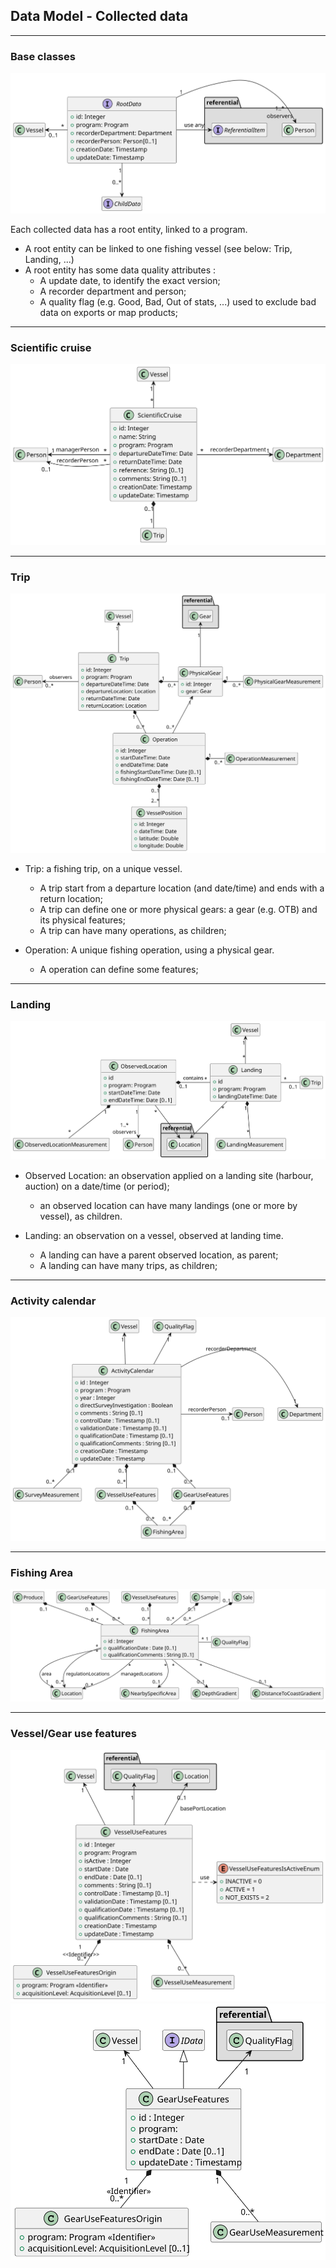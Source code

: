 ## Data Model - Collected data
---
### Base classes

![data](model/data/common.svg)

Each collected data has a root entity, linked to a program.

- A root entity can be linked to one fishing vessel (see below: Trip, Landing, ...)
- A root entity has some data quality attributes : 
  * A update date, to identify the exact version;
  * A recorder department and person;
  * A quality flag (e.g. Good, Bad, Out of stats, ...) used to exclude bad data on exports or map products; 

---
### Scientific cruise

![scientific-cruise](model/data/scientific-cruise.svg)

---
### Trip

![trip](model/data/trip.svg)

- Trip: a fishing trip, on a unique vessel.
  * A trip start from a departure location (and date/time) and ends with a return location; 
  * A trip can define one or more physical gears: a gear (e.g. OTB) and its physical features;
  * A trip can have many operations, as children;

- Operation: A unique fishing operation, using a physical gear.
  * A operation can define some features;

---
### Landing

![landing](model/data/landing.svg)

- Observed Location: an observation applied on a landing site (harbour, auction) on a date/time (or period);
  * an observed location can have many landings (one or more by vessel), as children.

- Landing: an observation on a vessel, observed at landing time.
  * A landing can have a parent observed location, as parent;
  * A landing can have many trips, as children;

---
### Activity calendar

![activity-calendar](model/data/activity-calendar.svg)

---
### Fishing Area

![fishing-area](model/data/fishing-area.svg)

---
### Vessel/Gear use features

![vessel-use-features](model/data/vessel-use-features.svg)
![vessel-use-features](model/data/gear-use-features.svg)